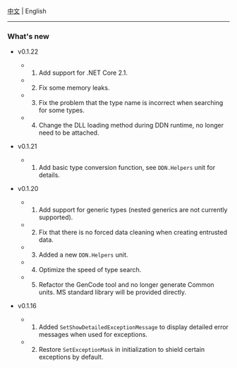 [中文](README.zh-CN.md)   | English      

-----

### What's new

* v0.1.22  
   * 1. Add support for .NET Core 2.1.
   * 2. Fix some memory leaks.
   * 3. Fix the problem that the type name is incorrect when searching for some types.
   * 4. Change the DLL loading method during DDN runtime, no longer need to be attached.  

* v0.1.21  
   * 1. Add basic type conversion function, see `DDN.Helpers` unit for details.

* v0.1.20  
   * 1. Add support for generic types (nested generics are not currently supported).
   * 2. Fix that there is no forced data cleaning when creating entrusted data.
   * 3. Added a new `DDN.Helpers` unit.
   * 4. Optimize the speed of type search.
   * 5. Refactor the GenCode tool and no longer generate Common units. MS standard library will be provided directly.

* v0.1.16
  * 1. Added `SetShowDetailedExceptionMessage` to display detailed error messages when used for exceptions.
  * 2. Restore `SetExceptionMask` in initialization to shield certain exceptions by default.
